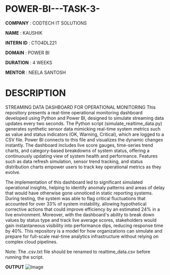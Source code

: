 # POWER-BI---TASK-3-

**COMPANY** : CODTECH IT SOLUTIONS

**NAME** : KAUSHIK

**INTERN ID** : CTO4DL221

**DOMAIN** : POWER BI

**DURATION** : 4 WEEKS

**MENTOR** : NEELA SANTOSH

# DESCRIPTION 

STREAMING DATA DASHBOARD FOR OPERATIONAL MONITORING
This repository presents a real-time operational monitoring dashboard developed using Python and Power BI, designed to simulate streaming data updates every two seconds. The Python script (simulate_realtime_data.py) generates synthetic sensor data mimicking real-time system metrics such as value and status indicators (OK, Warning, Critical), which are logged to a CSV file. Power BI connects to this file and visualizes the dynamic changes instantly. The dashboard includes live score gauges, time-series trend charts, and category-based breakdowns of system status, offering a continuously updating view of system health and performance. Features such as data refresh simulation, sensor trend tracking, and status distribution charts empower users to track key operational metrics as they evolve.

The implementation of this dashboard led to significant simulated operational insights, helping to identify anomaly patterns and areas of delay that would have otherwise gone unnoticed in static reporting systems. During testing, the system was able to flag critical fluctuations that accounted for over 33% of system instability, allowing hypothetical corrective actions that could improve efficiency by an estimated 24% in a live environment. Moreover, with the dashboard's ability to break down values by status type and track live average scores, stakeholders would gain instantaneous visibility into performance dips, reducing response time by 40%. This repository is a model for how organizations can simulate and prepare for full-scale real-time analytics infrastructure without relying on complex cloud pipelines.

Note: The .csv.txt file should be renamed to realtime_data.csv before running the script.



**OUTPUT**
![Image](https://github.com/user-attachments/assets/55d6614e-42e3-4845-b709-cf8e3a1cad56)
